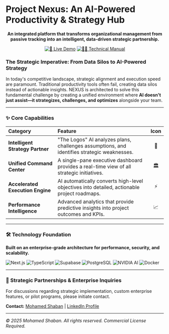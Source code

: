# Project Nexus: An AI-Powered Productivity & Strategy Hub

<div align="center">

**An integrated platform that transforms organizational management from passive tracking into an intelligent, data-driven strategic partnership.**

[![🚀 Live Demo](https://img.shields.io/badge/🚀_Live_Demo-Experience_NEXUS-blue?style=for-the-badge&color=0066CC)](https://nexuss-rouge.vercel.app/)
[![👨‍💻 Technical Manual](https://img.shields.io/badge/👨‍💻_For_Developers-Technical_Guide-green?style=for-the-badge&color=28a745)](https://github.com/m0shaban/nexus/blob/main/TECHNICAL_MANUAL.md)

</div>

### The Strategic Imperative: From Data Silos to AI-Powered Strategy

In today's competitive landscape, strategic alignment and execution speed are paramount. Traditional productivity tools often fail, creating data silos instead of actionable insights. NEXUS is architected to solve this fundamental challenge by creating a unified environment where **AI doesn't just assist—it strategizes, challenges, and optimizes** alongside your team.

---

### ✨ Core Capabilities

| Category | Feature | Icon |
| :--- | :--- | :---: |
| **Intelligent Strategy Partner** | "The Logos" AI analyzes plans, challenges assumptions, and identifies strategic weaknesses. | 🤖 |
| **Unified Command Center** | A single-pane executive dashboard provides a real-time view of all strategic initiatives. | 🏛️ |
| **Accelerated Execution Engine** | AI automatically converts high-level objectives into detailed, actionable project roadmaps. | ⚡️ |
| **Performance Intelligence** | Advanced analytics that provide predictive insights into project outcomes and KPIs. | 📈 |

---

### 🛠️ Technology Foundation

**Built on an enterprise-grade architecture for performance, security, and scalability.**

![Next.js](https://img.shields.io/badge/Next.js-000000?style=flat-square&logo=next.js&logoColor=white)
![TypeScript](https://img.shields.io/badge/TypeScript-3178C6?style=flat-square&logo=typescript&logoColor=white)
![Supabase](https://img.shields.io/badge/Supabase-3FCF8E?style=flat-square&logo=supabase&logoColor=white)
![PostgreSQL](https://img.shields.io/badge/PostgreSQL-4169E1?style=flat-square&logo=postgresql&logoColor=white)
![NVIDIA AI](https://img.shields.io/badge/NVIDIA%20NIM-76B900?style=flat-square&logo=nvidia&logoColor=white)
![Docker](https://img.shields.io/badge/Docker-2496ED?style=flat-square&logo=docker&logoColor=white)

---

### 🤝 Strategic Partnerships & Enterprise Inquiries

For discussions regarding strategic implementation, custom enterprise features, or pilot programs, please initiate contact.

**Contact:** [Mohamed Shaban](mailto:ENG.MOHAMED0SHABAN@GMAIL.COM) | [LinkedIn Profile](https://www.linkedin.com/in/moshabann/)

---
*© 2025 Mohamed Shaban. All rights reserved. Commercial License Required.*
